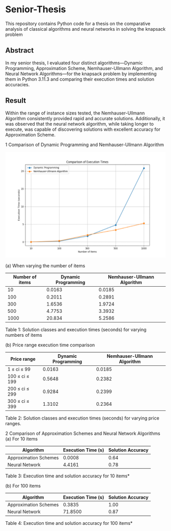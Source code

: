 # Senior-Thesis
This repository contains Python code for a thesis on the comparative analysis of classical algorithms and neural networks in solving the knapsack problem

## Abstract
In my senior thesis, I evaluated four distinct algorithms—Dynamic Programming, Approximation Scheme, Nemhauser-Ullmann Algorithm, and Neural Network Algorithms—for the knapsack problem by implementing them in Python 3.11.3 and comparing their execution times and solution accuracies.

## Result
Within the range of instance sizes tested, the Nemhauser-Ullmann Algorithm consistently provided rapid and accurate solutions. Additionally, it was observed that the neural network algorithm, while taking longer to execute, was capable of discovering solutions with excellent accuracy for Approximation Scheme.


1 Comparison of Dynamic Programming and Nemhauser-Ullmann Algorithm

![Comparison of Execution Times](https://github.com/R-r-bic/Senior-Thesis/blob/main/Results%20of%20Execution%20Time.png?raw=true)

(a) When varying the number of items


| Number of items | Dynamic Programming | Nemhauser-Ullmann Algorithm |
|-----------------|---------------------|----------------------------|
| 10              | 0.0163              | 0.0185                     |
| 100             | 0.2011              | 0.2891                     |
| 300             | 1.6536              | 1.9724                     |
| 500             | 4.7753              | 3.3932                     |
| 1000            | 20.834              | 5.2586                     |

Table 1: Solution classes and execution times (seconds) for varying numbers of items

(b) Price range execution time comparison

| Price range   | Dynamic Programming | Nemhauser-Ullmann Algorithm |
|---------------|---------------------|-----------------------------|
| 1 ≤ ci ≤ 99   | 0.0163              | 0.0185                      |
| 100 ≤ ci ≤ 199| 0.5648              | 0.2382                      |
| 200 ≤ ci ≤ 299| 0.9284              | 0.2399                      |
| 300 ≤ ci ≤ 399| 1.3102              | 0.2364                      |

Table 2: Solution classes and execution times (seconds) for varying price ranges.


2 Comparison of Approximation Schemes and Neural Network Algorithms
(a) For 10 items

| Algorithm             | Execution Time (s) | Solution Accuracy |
|-----------------------|--------------------|-------------------|
| Approximation Schemes | 0.0008             | 0.64              |
| Neural Network        | 4.4161             | 0.78              |

Table 3: Execution time and solution accuracy for 10 items*

(b) For 100 items

| Algorithm             | Execution Time (s) | Solution Accuracy |
|-----------------------|--------------------|-------------------|
| Approximation Schemes | 0.3835             | 1.00              |
| Neural Network        | 71.8500            | 0.87              |

Table 4: Execution time and solution accuracy for 100 items*
